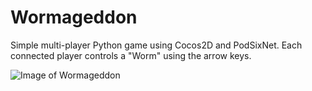 # Wormageddon
Simple multi-player Python game using Cocos2D and PodSixNet.  Each connected player controls a "Worm" using the arrow keys.

![Image of Wormageddon](http://cdn.rawgit.com/erikbuck/Wormageddon/master/Worm.png)
